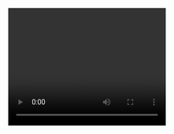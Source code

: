 <video width="320" height="240" controls>
  <source src="audio/EasyMiniGamesRecord.mp4" type="video/mp4">
  Your browser does not support the video element.
</video>
